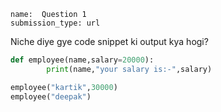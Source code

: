 ```ngMeta
name:  Question 1 
submission_type: url
```

Niche diye gye code snippet ki output kya hogi?


```python
def employee(name,salary=20000):
        print(name,"your salary is:-",salary)

employee("kartik",30000)
employee("deepak")
 ```

